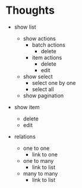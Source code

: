 # Thoughts
* show list
  * show actions
    * batch actions
      * delete
    * item actions
      * delete
      * edit
  * show select
    * select one by one
    * select all
  * show pagination
* show item
  * delete
  * edit

* relations
  * one to one
    * link to one
  * one to many
    * link to list
  * many to many
    * link to list

